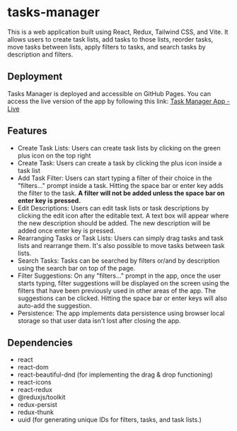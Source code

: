 # tasks-manager

This is a web application built using React, Redux, Tailwind CSS, and Vite. It allows users to create task lists, add tasks to those lists, reorder tasks, move tasks between lists, apply filters to tasks, and search tasks by description and filters.

## Deployment

Tasks Manager is deployed and accessible on GitHub Pages. You can access the live version of the app by following this link: [Task Manager App - Live](https://agarwalaswastik.github.io/tasks-manager/)

## Features

- Create Task Lists: Users can create task lists by clicking on the green plus icon on the top right
- Create Task: Users can create a task by clicking the plus icon inside a task list
- Add Task Filter: Users can start typing a filter of their choice in the "filters..." prompt inside a task. Hitting the space bar or enter key adds the filter to the task. **A filter will not be added unless the space bar on enter key is pressed.**
- Edit Descriptions: Users can edit task lists or task descriptions by clicking the edit icon after the editable text. A text box will appear where the new description should be added. The new description will be added once enter key is pressed.
- Rearranging Tasks or Task Lists: Users can simply drag tasks and task lists and rearrange them. It's also possible to move tasks between task lists.
- Search Tasks: Tasks can be searched by filters or/and by description using the search bar on top of the page.
- Filter Suggestions: On any "filters..." prompt in the app, once the user starts typing, filter suggestions will be displayed on the screen using the filters that have been previously used in other areas of the app. The suggestions can be clicked. Hitting the space bar or enter keys will also auto-add the suggestion.
- Persistence: The app implements data persistence using browser local storage so that user data isn't lost after closing the app.

## Dependencies
 - react
 - react-dom
 - react-beautiful-dnd (for implementing the drag & drop functioning)
 - react-icons
 - react-redux
 - @reduxjs/toolkit
 - redux-persist
 - redux-thunk
 - uuid (for generating unique IDs for filters, tasks, and task lists.)
